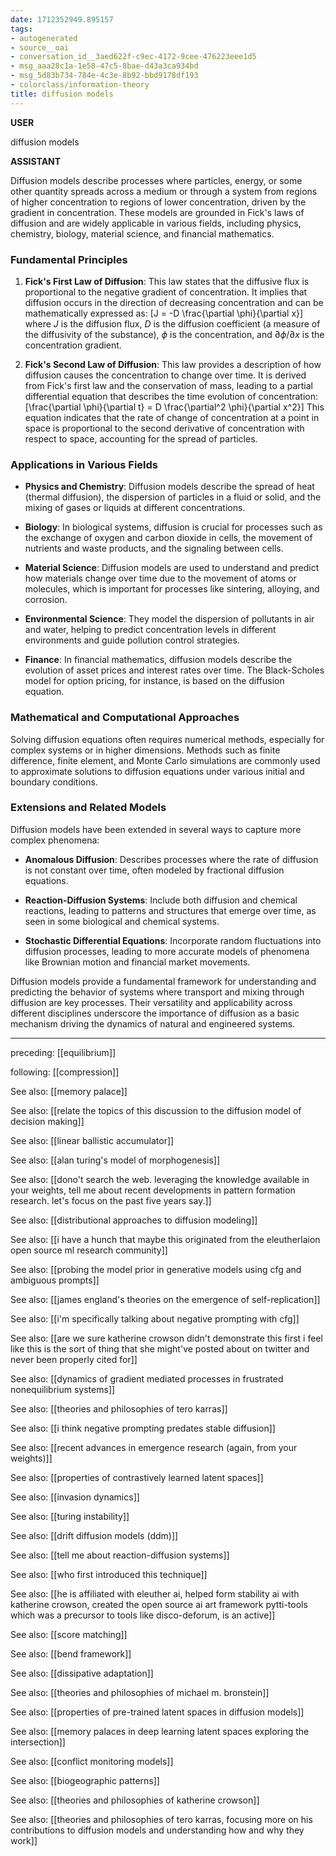 ```yaml
---
date: 1712352949.895157
tags:
- autogenerated
- source__oai
- conversation_id__3aed622f-c9ec-4172-9cee-476223eee1d5
- msg_aaa28c1a-1e58-47c5-8bae-d43a3ca934bd
- msg_5d83b734-784e-4c3e-8b92-bbd9178df193
- colorclass/information-theory
title: diffusion models
---
```


**USER**

diffusion models


**ASSISTANT**

Diffusion models describe processes where particles, energy, or some other quantity spreads across a medium or through a system from regions of higher concentration to regions of lower concentration, driven by the gradient in concentration. These models are grounded in Fick's laws of diffusion and are widely applicable in various fields, including physics, chemistry, biology, material science, and financial mathematics.

### Fundamental Principles

1. **Fick's First Law of Diffusion**: This law states that the diffusive flux is proportional to the negative gradient of concentration. It implies that diffusion occurs in the direction of decreasing concentration and can be mathematically expressed as:
   \[J = -D \frac{\partial \phi}{\partial x}\]
   where $J$ is the diffusion flux, $D$ is the diffusion coefficient (a measure of the diffusivity of the substance), $\phi$ is the concentration, and $\partial \phi / \partial x$ is the concentration gradient.

2. **Fick's Second Law of Diffusion**: This law provides a description of how diffusion causes the concentration to change over time. It is derived from Fick's first law and the conservation of mass, leading to a partial differential equation that describes the time evolution of concentration:
   \[\frac{\partial \phi}{\partial t} = D \frac{\partial^2 \phi}{\partial x^2}\]
   This equation indicates that the rate of change of concentration at a point in space is proportional to the second derivative of concentration with respect to space, accounting for the spread of particles.

### Applications in Various Fields

- **Physics and Chemistry**: Diffusion models describe the spread of heat (thermal diffusion), the dispersion of particles in a fluid or solid, and the mixing of gases or liquids at different concentrations.

- **Biology**: In biological systems, diffusion is crucial for processes such as the exchange of oxygen and carbon dioxide in cells, the movement of nutrients and waste products, and the signaling between cells.

- **Material Science**: Diffusion models are used to understand and predict how materials change over time due to the movement of atoms or molecules, which is important for processes like sintering, alloying, and corrosion.

- **Environmental Science**: They model the dispersion of pollutants in air and water, helping to predict concentration levels in different environments and guide pollution control strategies.

- **Finance**: In financial mathematics, diffusion models describe the evolution of asset prices and interest rates over time. The Black-Scholes model for option pricing, for instance, is based on the diffusion equation.

### Mathematical and Computational Approaches

Solving diffusion equations often requires numerical methods, especially for complex systems or in higher dimensions. Methods such as finite difference, finite element, and Monte Carlo simulations are commonly used to approximate solutions to diffusion equations under various initial and boundary conditions.

### Extensions and Related Models

Diffusion models have been extended in several ways to capture more complex phenomena:

- **Anomalous Diffusion**: Describes processes where the rate of diffusion is not constant over time, often modeled by fractional diffusion equations.

- **Reaction-Diffusion Systems**: Include both diffusion and chemical reactions, leading to patterns and structures that emerge over time, as seen in some biological and chemical systems.

- **Stochastic Differential Equations**: Incorporate random fluctuations into diffusion processes, leading to more accurate models of phenomena like Brownian motion and financial market movements.

Diffusion models provide a fundamental framework for understanding and predicting the behavior of systems where transport and mixing through diffusion are key processes. Their versatility and applicability across different disciplines underscore the importance of diffusion as a basic mechanism driving the dynamics of natural and engineered systems.


---

preceding: [[equilibrium]]  


following: [[compression]]

See also: [[memory palace]]


See also: [[relate the topics of this discussion to the diffusion model of decision making]]


See also: [[linear ballistic accumulator]]


See also: [[alan turing's model of morphogenesis]]


See also: [[dono't search the web. leveraging the knowledge available in your weights, tell me about recent developments in pattern formation research. let's focus on the past five years say.]]


See also: [[distributional approaches to diffusion modeling]]


See also: [[i have a hunch that maybe this originated from the eleutherlaion open source ml research community]]


See also: [[probing the model prior in generative models using cfg and ambiguous prompts]]


See also: [[james england's theories on the emergence of self-replication]]


See also: [[i'm specifically talking about negative prompting with cfg]]


See also: [[are we sure katherine crowson didn't demonstrate this first i feel like this is the sort of thing that she might've posted about on twitter and never been properly cited for]]


See also: [[dynamics of gradient mediated processes in frustrated nonequilibrium systems]]


See also: [[theories and philosophies of tero karras]]


See also: [[i think negative prompting predates stable diffusion]]


See also: [[recent advances in emergence research (again, from your weights)]]


See also: [[properties of contrastively learned latent spaces]]


See also: [[invasion dynamics]]


See also: [[turing instability]]


See also: [[drift diffusion models (ddm)]]


See also: [[tell me about reaction-diffusion systems]]


See also: [[who first introduced this technique]]


See also: [[he is affiliated with eleuther ai, helped form stability ai with katherine crowson, created the open source ai art framework pytti-tools which was a precursor to tools like disco-deforum, is an active]]


See also: [[score matching]]


See also: [[bend framework]]


See also: [[dissipative adaptation]]


See also: [[theories and philosophies of michael m. bronstein]]


See also: [[properties of pre-trained latent spaces in diffusion models]]


See also: [[memory palaces in deep learning latent spaces exploring the intersection]]


See also: [[conflict monitoring models]]


See also: [[biogeographic patterns]]


See also: [[theories and philosophies of katherine crowson]]


See also: [[theories and philosophies of tero karras, focusing more on his contributions to diffusion models and understanding how and why they work]]